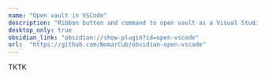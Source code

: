 ```yaml
---
name: "Open vault in VSCode"
description: "Ribbon button and command to open vault as a Visual Studio Code workspace"
desktop_only: true
obsidian_link: "obsidian://show-plugin?id=open-vscode"
url:  "https://github.com/NomarCub/obsidian-open-vscode"
---
```

TKTK